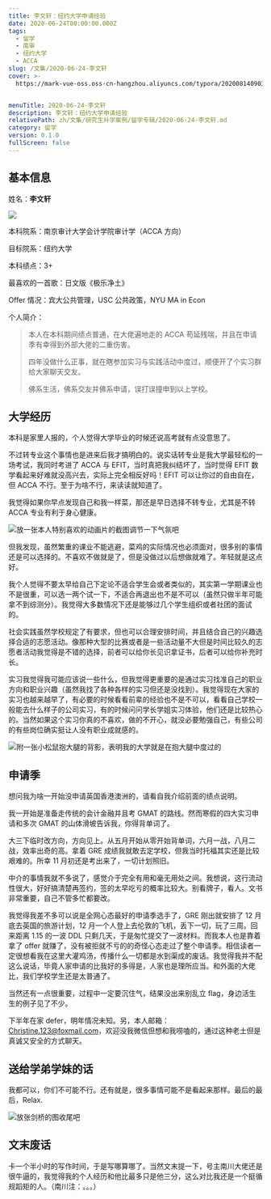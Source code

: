 ```yaml
---
title: 李文轩：纽约大学申请经验
date: 2020-06-24T00:00:00.000Z
tags:
  - 留学
  - 南审
  - 纽约大学
  - ACCA
slug: /文集/2020-06-24-李文轩
cover: >-
  https://mark-vue-oss.oss-cn-hangzhou.aliyuncs.com/typora/20200814090342.png?x-oss-process=style/cover-compress


menuTitle: 2020-06-24-李文轩
description: 李文轩：纽约大学申请经验
relativePath: zh/文集/研究生升学案例/留学专辑/2020-06-24-李文轩.md
category: 留学
version: 0.1.0
fullScreen: false
---
```


## 基本信息

姓名：**李文轩**

![](https://mark-vue-oss.oss-cn-hangzhou.aliyuncs.com/typora/20200814090342.png)

本科院系：南京审计大学会计学院审计学（ACCA 方向）

目标院系：纽约大学

本科绩点：3+

最喜欢的一首歌：日文版《极乐净土》

Offer 情况：宾大公共管理，USC 公共政策，NYU MA in Econ

个人简介：

> 本人在本科期间绩点普通，在大佬遍地走的 ACCA 苟延残喘，并且在申请季有幸得到外部大佬的二重伤害。
>
> 四年没做什么正事，就在瞎参加实习与实践活动中度过，顺便开了个实习群给大家聊天交友。
>
> 佛系生活，佛系交友并佛系申请，误打误撞申到以上学校。

<!-- more -->

## 大学经历

本科是家里人报的，个人觉得大学毕业的时候还说高考就有点没意思了。

不过转专业这个事情也是进来后我才搞明白的。说实话转专业是我大学最轻松的一场考试，我同时考进了 ACCA 与 EFIT，当时真把我纠结坏了，当时觉得 EFIT 数学看起来好难就没高兴去，实际上完全相反好吗！EFIT 可以让你过的自由自在，但 ACCA 不行。至于为啥不行，来读读就知道了。

我觉得如果你早点发现自己和我一样菜，那还是早日选择不转专业，尤其是不转 ACCA 专业有利于身心健康。

![放一张本人特别喜欢的动画片的截图调节一下气氛吧](https://mark-vue-oss.oss-cn-hangzhou.aliyuncs.com/typora/image-20200624121110377.png)

但我发现，虽然繁重的课业不能逃避，菜鸡的实际情况也必须面对，很多别的事情还是可以选择的。不喜欢不做就是了，但是没做过以后想做就难了。年轻就是这点好。

我个人觉得不要太早给自己下定论不适合学生会或者类似的，其实第一学期课业也不是很重，可以选一两个试一下，不适合再退出也不是不可以（虽然只做半年可能拿不到综测分）。我觉得大多数情况下还是能够过几个学生组织或者社团的面试的。

社会实践虽然学校规定了有要求，但也可以合理安排时间，并且结合自己的兴趣选择合适的志愿活动。像那种大型的比赛或者是一些活动量不大但是时间比较久的志愿者活动我觉得是不错的选择，前者可以给你长见识拿证书，后者可以给你补充时长。

实习我觉得我可能应该说一些什么，但我觉得更重要的是通过实习找准自己的职业方向和职业兴趣（虽然我找了各种各样的实习但还是没找到）。我觉得现在大家的实习也越来越早了，有必要的时候看看前辈的经验也不是不可以，看看自己学校一般能去什么样子的公司实习，有的时候问问学长学姐实习体验，他们还是比较热心的。当然如果这个实习你真的不喜欢，做的不开心，就没必要勉强自己，有些公司的有些岗位确实挺让人没有职业成就感的。

![附一张小松鼠抱大腿的背影，表明我的大学就是在抱大腿中度过的](https://mark-vue-oss.oss-cn-hangzhou.aliyuncs.com/typora/image-20200624121226198.png)

## 申请季

想问我为啥一开始没申请英国香港澳洲的，请看自我介绍前面的绩点说明。

我一开始是准备走传统的会计金融并且考 GMAT 的路线。然而寒假的四大实习申请和多次 GMAT 的山体滑坡告诉我，你得背单词了。

大三下临时改方向，方向见上。从五月开始从零开始背单词，六月一战，八月二战，效率出奇的高。拿着 GRE 成绩我就敢去定学校，但我当时托福其实还是比较艰难的。所幸 11 月初还是考出来了，一切计划照旧。

中介的事情我就不多说了，感觉介于完全有用和毫无用处之间。我想说，这行流动性很大，好好搞清楚再签约，签的太早吃亏的概率比较大。别看牌子，看人。文书非常重要，自己不管多忙都要改。

我觉得我差不多可以说是全网心态最好的申请季选手了，GRE 刚出就安排了 12 月底去英国的旅游计划，12 月一个人登上去伦敦的飞机，丢下一切，玩了三周。回来距离 1.15 的一波 DDL 只剩几天，于是匆忙提交了一波材料。而我本人也是靠着拿了 offer 就赚了，没有被拒就不亏的的奇怪心态走过了整个申请季。相信读者一定很想看我在这里大灌鸡汤，传播什么一切都是水到渠成的废话。我觉得我并不配这么说话，毕竟人家申请的比我好的多得是，人家也是理所应当。和外面的大佬比，我们学校学生还是太普通了。

当然还有一点很重要，过程中一定要沉住气，结果没出来别乱立 flag，身边活生生的例子见了不少。

下半年在家 defer，明年情况未知。另，本人邮箱：[Christine.123@foxmail.com](mailto:Christine.123@foxmail.com)，欢迎没我微信但想和我唠嗑的，通过这种老土但是真诚又安全的方式聊天。

## 送给学弟学妹的话

我都可以，你们不可能不行。还有就是，很多事情可能不是看起来那样。最后的最后，Relax.

![放张剑桥的图收尾吧](https://mark-vue-oss.oss-cn-hangzhou.aliyuncs.com/typora/image-20200624121357042.png)

## 文末废话

卡一个半小时的写作时间，于是写哪算哪了。当然文末提一下，号主南川大佬还是很牛逼的，我觉得我的个人经历和他比最多只是他三分，这么对比我还是一个挺循规蹈矩的人。（南川注：。。。）
